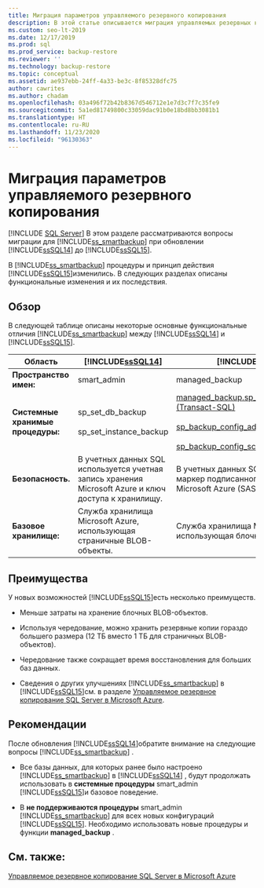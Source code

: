 ```yaml
---
title: Миграция параметров управляемого резервного копирования
description: В этой статье описывается миграция управляемых резервных копий SQL Server в Microsoft Azure при обновлении с SQL Server 2014 до SQL Server 2016.
ms.custom: seo-lt-2019
ms.date: 12/17/2019
ms.prod: sql
ms.prod_service: backup-restore
ms.reviewer: ''
ms.technology: backup-restore
ms.topic: conceptual
ms.assetid: ae937ebb-24ff-4a33-be3c-8f85328dfc75
author: cawrites
ms.author: chadam
ms.openlocfilehash: 03a496f72b42b8367d546712e1e7d3c7f7c35fe9
ms.sourcegitcommit: 5a1ed81749800c33059dac91b0e18bd8bb3081b1
ms.translationtype: HT
ms.contentlocale: ru-RU
ms.lasthandoff: 11/23/2020
ms.locfileid: "96130363"
---
```

# <a name="migrate-managed-backup-settings"></a>Миграция параметров управляемого резервного копирования
 [!INCLUDE [SQL Server](../../includes/applies-to-version/sqlserver.md)]
  В этом разделе рассматриваются вопросы миграции для [!INCLUDE[ss_smartbackup](../../includes/ss-smartbackup-md.md)] при обновлении [!INCLUDE[ssSQL14](../../includes/sssql14-md.md)] до [!INCLUDE[ssSQL15](../../includes/sssql15-md.md)].  
  
 В [!INCLUDE[ss_smartbackup](../../includes/ss-smartbackup-md.md)] процедуры и принцип действия [!INCLUDE[ssSQL15](../../includes/sssql15-md.md)]изменились. В следующих разделах описаны функциональные изменения и их последствия.  
  
## <a name="overview"></a>Обзор  
 В следующей таблице описаны некоторые основные функциональные отличия [!INCLUDE[ss_smartbackup](../../includes/ss-smartbackup-md.md)] между [!INCLUDE[ssSQL14](../../includes/sssql14-md.md)] и [!INCLUDE[ssSQL15](../../includes/sssql15-md.md)].  
  
|Область|[!INCLUDE[ssSQL14](../../includes/sssql14-md.md)]|[!INCLUDE[ssSQL15](../../includes/sssql15-md.md)]|  
|----------|---------------------------|---------------------------|  
|**Пространство имен:**|smart_admin|managed_backup|  
|**Системные хранимые процедуры:**|sp_set_db_backup<br /><br /> sp_set_instance_backup|[managed_backup.sp_backup_config_basic (Transact-SQL)](../../relational-databases/system-stored-procedures/managed-backup-sp-backup-config-basic-transact-sql.md)<br /><br /> [sp_backup_config_advanced](../../relational-databases/system-stored-procedures/managed-backup-sp-backup-config-advanced-transact-sql.md)<br /><br /> [sp_backup_config_schedule](../../relational-databases/system-stored-procedures/managed-backup-sp-backup-config-schedule-transact-sql.md)|  
|**Безопасность.**|В учетных данных SQL используется учетная запись хранения Microsoft Azure и ключ доступа к хранилищу.|В учетных данных SQL используется маркер подписанного URL-адреса Microsoft Azure (SAS).|  
|**Базовое хранилище:**|Служба хранилища Microsoft Azure, использующая страничные BLOB-объекты.|Служба хранилища Microsoft Azure, использующая блочные BLOB-объекты.|  
  
## <a name="benefits"></a>Преимущества  
 У новых возможностей [!INCLUDE[ssSQL15](../../includes/sssql15-md.md)]есть несколько преимуществ.  
  
-   Меньше затраты на хранение блочных BLOB-объектов.  
  
-   Используя чередование, можно хранить резервные копии гораздо большего размера (12 ТБ вместо 1 ТБ для страничных BLOB-объектов).  
  
-   Чередование также сокращает время восстановления для больших баз данных.  
  
-   Сведения о других улучшениях [!INCLUDE[ss_smartbackup](../../includes/ss-smartbackup-md.md)] в [!INCLUDE[ssSQL15](../../includes/sssql15-md.md)]см. в разделе [Управляемое резервное копирование SQL Server в Microsoft Azure](../../relational-databases/backup-restore/sql-server-managed-backup-to-microsoft-azure.md).  
  
## <a name="considerations"></a>Рекомендации  
 После обновления [!INCLUDE[ssSQL14](../../includes/sssql14-md.md)]обратите внимание на следующие вопросы [!INCLUDE[ss_smartbackup](../../includes/ss-smartbackup-md.md)] .  
  
-   Все базы данных, для которых ранее было настроено [!INCLUDE[ss_smartbackup](../../includes/ss-smartbackup-md.md)] в [!INCLUDE[ssSQL14](../../includes/sssql14-md.md)] , будут продолжать использовать в **системные процедуры** smart_admin [!INCLUDE[ssSQL15](../../includes/sssql15-md.md)]и базовое поведение.  
  
-   В **не поддерживаются процедуры** smart_admin [!INCLUDE[ss_smartbackup](../../includes/ss-smartbackup-md.md)] для всех новых конфигураций [!INCLUDE[ssSQL15](../../includes/sssql15-md.md)]. Необходимо использовать новые процедуры и функции **managed_backup** .  
  
## <a name="see-also"></a>См. также:  
 [Управляемое резервное копирование SQL Server в Microsoft Azure](../../relational-databases/backup-restore/sql-server-managed-backup-to-microsoft-azure.md)  
  
  
